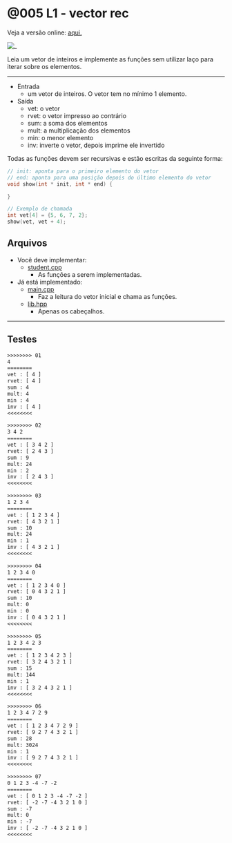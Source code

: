 # @005 L1 - vector rec

Veja a versão online: [aqui.](https://github.com/qxcodeed/arcade/blob/master/base/005/Readme.md)

![_](https://raw.githubusercontent.com/qxcodeed/arcade/master/base/005/cover.jpg)

Leia um vetor de inteiros e implemente as funções sem utilizar laço para iterar sobre os elementos.

___

- Entrada
  - um vetor de inteiros. O vetor tem no mínimo 1 elemento.
- Saída
  - vet: o vetor
  - rvet: o vetor impresso ao contrário
  - sum: a soma dos elementos
  - mult: a multiplicação dos elementos
  - min: o menor elemento
  - inv: inverte o vetor, depois imprime ele invertido

Todas as funções devem ser recursivas e estão escritas da seguinte forma:

```cpp
// init: aponta para o primeiro elemento do vetor
// end: aponta para uma posição depois do último elemento do vetor
void show(int * init, int * end) {

}

// Exemplo de chamada
int vet[4] = {5, 6, 7, 2};
show(vet, vet + 4);
```

## Arquivos

- Você deve implementar:
  - [student.cpp](https://github.com/qxcodeed/arcade/blob/master/base/005/student.cpp)
    - As funções a serem implementadas.
- Já está implementado:
  - [main.cpp](https://github.com/qxcodeed/arcade/blob/master/base/005/main.cpp)
    - Faz a leitura do vetor inicial e chama as funções.
  - [lib.hpp](https://github.com/qxcodeed/arcade/blob/master/base/005/lib.hpp)
    - Apenas os cabeçalhos.

___

## Testes

```txt
>>>>>>>> 01
4
========
vet : [ 4 ]
rvet: [ 4 ]
sum : 4
mult: 4
min : 4
inv : [ 4 ]
<<<<<<<<

>>>>>>>> 02
3 4 2
========
vet : [ 3 4 2 ]
rvet: [ 2 4 3 ]
sum : 9
mult: 24
min : 2
inv : [ 2 4 3 ]
<<<<<<<<

>>>>>>>> 03
1 2 3 4
========
vet : [ 1 2 3 4 ]
rvet: [ 4 3 2 1 ]
sum : 10
mult: 24
min : 1
inv : [ 4 3 2 1 ]
<<<<<<<<

>>>>>>>> 04
1 2 3 4 0
========
vet : [ 1 2 3 4 0 ]
rvet: [ 0 4 3 2 1 ]
sum : 10
mult: 0
min : 0
inv : [ 0 4 3 2 1 ]
<<<<<<<<

>>>>>>>> 05
1 2 3 4 2 3
========
vet : [ 1 2 3 4 2 3 ]
rvet: [ 3 2 4 3 2 1 ]
sum : 15
mult: 144
min : 1
inv : [ 3 2 4 3 2 1 ]
<<<<<<<<

>>>>>>>> 06
1 2 3 4 7 2 9
========
vet : [ 1 2 3 4 7 2 9 ]
rvet: [ 9 2 7 4 3 2 1 ]
sum : 28
mult: 3024
min : 1
inv : [ 9 2 7 4 3 2 1 ]
<<<<<<<<

>>>>>>>> 07
0 1 2 3 -4 -7 -2
========
vet : [ 0 1 2 3 -4 -7 -2 ]
rvet: [ -2 -7 -4 3 2 1 0 ]
sum : -7
mult: 0
min : -7
inv : [ -2 -7 -4 3 2 1 0 ]
<<<<<<<<

```
